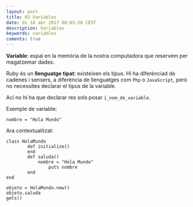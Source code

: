 ```yaml
---
layout: post
title: 03 Variables
date: dv 14 abr 2017 08:05:20 CEST 
description: Variables 
keywords: variables
coments: true
---
```


**Variable**: espai en la memòria de la nostra computadora que reservem per magatzemar dades.

Ruby és un **llenguatge tipat**: existeixen els tipus. Hi ha diferènciad de cadenes i sensers, a diferència de llenguatges com `Php` o `JavaScript`, però no necessites declarar el tipus de la variable.

Ací no hi ha que declarar res sols posar `i_nom_de_variable`.

Exemple de variable:

```
nombre = "Hola Mundo"
```

Ara contextualitzat:

```
class HolaMundo
        def initialize()
        end
        def saluda()
        	nombre = "Hola Mundo"
                puts nombre
        end
end

objeto = HolaMundo.new()
objeto.saluda
gets()
```

